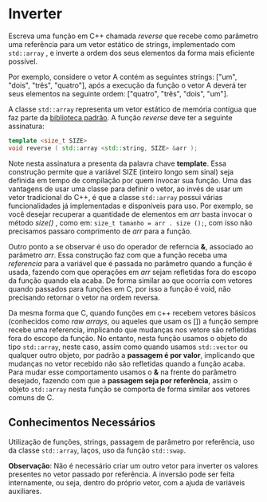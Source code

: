 # Inverter

Escreva uma função em C++ chamada _reverse_ que recebe como parâmetro uma referência para um vetor estático de strings, implementado com `std::array` , 
e inverte a ordem dos seus elementos da forma mais eficiente possível. 

Por exemplo, considere o vetor A contém as seguintes strings: \["um", "dois", "três", "quatro"\], após a execução
da função o vetor A deverá ter seus elementos na seguinte ordem: \["quatro", "três", "dois", "um"\].

A classe `std::array` representa um vetor estático de memória contígua que faz parte da [biblioteca padrão](https://en.wikipedia.org/wiki/Standard_Template_Library). 
A função _reverse_ deve ter a seguinte assinatura:
```c++
template <size_t SIZE>
void reverse ( std::array <std::string, SIZE> &arr );
```
Note nesta assinatura a presenta da palavra chave **template**. Essa construção permite que a variável SIZE (inteiro longo sem sinal) seja definida em tempo de compilação
por quem invocar sua função. Uma das vantagens de usar uma classe para definir o vetor, ao invés de usar um vetor tradicional do C++, é que a classe `std::array` 
possui várias funcionalidades já implementadas e disponíveis para uso. Por exemplo, se você desejar recuperar a quantidade de elementos em _arr_ basta invocar o método 
_size()_ , como em: `size_t tamanho = arr . size ();`, com isso não precisamos passaro comprimento de _arr_ para a função.

Outro ponto a se observar é uso do operador de referncia **\&**, associado ao parâmetro _arr_. Essa construção faz com que a função receba uma _referencia_ para a variável que é
passada no parâmetro quando a função é usada, fazendo com que operações em _arr_ sejam refletidas fora do escopo da função quando ela acaba. De forma similar ao que ocorria com 
vetores quando passados para funções em C, por isso a função é void, não precisando retornar o vetor na ordem reversa. 

Da mesma forma que C, quando funções em c++ recebem vetores básicos (conhecidos como _raw arrays_, ou aqueles que usam os \[\]) a função sempre recebe uma referencia, implicando 
que mudanças nos vetore são refletidas fora do escopo da função. No entanto, nesta função usamos o objeto do tipo `std::array`, neste caso, assim como quando usamos `std::vector` 
ou qualquer outro objeto, por padrão a **passagem é por valor**, implicando que mudanças no vetor recebido não são refletidas quando a função acaba. Para mudar esse comportamento
usamos o **\&** na frente do parâmetro desejado, fazendo com que a **passagem seja por referência**, assim o objeto `std::array` nesta função se comporta de forma similar aos
vetores comuns de C.

## Conhecimentos Necessários

Utilização de funções, strings, passagem de parâmetro por referência, uso da classe `std::array`, laços, uso da função `std::swap`.

**Observação**: Não é necessário criar um outro vetor para inverter os valores presentes no vetor passado por referência. A inversão pode ser feita internamente, 
ou seja, dentro do próprio vetor, com a ajuda de variáveis auxiliares.

